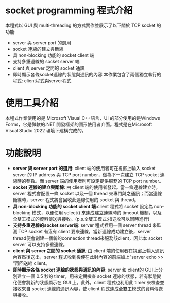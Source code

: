# socket programming 程式介紹 
本程式以 GUI 與 multi-threading 的方式實作並展示了以下關於 TCP socket 的功能: 
* server 與 server port 的選用
* socket 連線的建立與斷線
* 具 non-blocking 功能的 socket client 端
* 支持多重連線的 socket server 端
* client 與 server 之間的 socket 通訊
* 即時顯示各條socket連線的狀態與通訊的內容
本作業包含了兩個獨立執行的程式: client程式與server程式 
# 使用工具介紹 
本程式作業使用的是 Microsoft Visual C++語言，UI 的部分使用的是Windows Forms，它是微軟的.NET 開發框架的圖形使用者介面。程式是在Microsoft Visual Studio 2022 環境下建構完成的。 
# 功能說明 
* **server 與 server port 的選用**: client 端的使用者可在視窗上輸入 socket server 的 IP address 與 TCP port number，做為下一次建立 TCP socket 連線時的參數。而 server 端的使用者則可設定提供服務的 TCP port number。 
* **socket 連線的建立與斷線**: 由 client 端的使用者發起。當一條連線建立時，server 程式會配置一條 socket 以及一個 thread 來專門與之通訊；而當連線斷線時，server 程式將會回收此連線使用的 socket 與 thread。 
* **具 non-blocking 功能的 socket client 端**:client 程式將 socket 設定為 non-blocking 模式，以便使用 select() 來達成建立連線時的 timeout 機制，以及全雙工模式的資料傳送與接收。(p.s.全雙工模式:指送收可以同時進行) 
* **支持多重連線的socket server端**: server 程式裡用一個 server thread 來監測 TCP socket 有沒有 client 要來連線，當新連線成功建立後，server thread便會創建一個新的connection thread來服務該client，因此本 socket server 可以支持多重連線。 
* **client 與 server 之間的 socket 通訊**: 由 client 端的使用者在視窗上輸入通訊內容然後送出，server 程式收到後便在此封內容的前端加上”server echo >> ”再回送給 client。 
* **即時顯示各條 socket 連線的狀態與通訊的內容**: server 和 client的 GUI 上分別建立一個 0.5 秒的 timer，用來定期檢查 socket 連線的狀態，若有狀態變化便會將新的狀態顯示在 GUI 上。此外，client 程式也利用此 timer 來檢查並接收來自 socket 連線的通訊內容，使 client 程式達成全雙工模式的資料傳送與接收。
